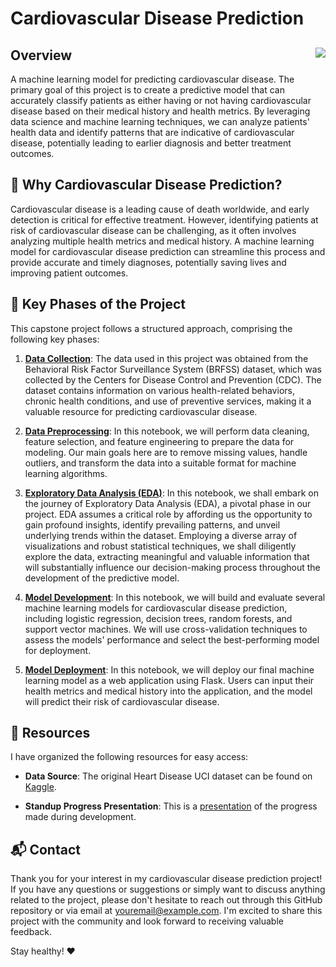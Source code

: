 # Cardiovascular Disease Prediction

## Overview <img align="right" src="heart.png">
A machine learning model for predicting cardiovascular disease. The primary goal of this project is to create a predictive model that can accurately classify patients as either having or not having cardiovascular disease based on their medical history and health metrics. By leveraging data science and machine learning techniques, we can analyze patients' health data and identify patterns that are indicative of cardiovascular disease, potentially leading to earlier diagnosis and better treatment outcomes.

## 💭 Why Cardiovascular Disease Prediction?
Cardiovascular disease is a leading cause of death worldwide, and early detection is critical for effective treatment. However, identifying patients at risk of cardiovascular disease can be challenging, as it often involves analyzing multiple health metrics and medical history. A machine learning model for cardiovascular disease prediction can streamline this process and provide accurate and timely diagnoses, potentially saving lives and improving patient outcomes.

## 🚀 Key Phases of the Project
This capstone project follows a structured approach, comprising the following key phases:

1. **[Data Collection](https://www.cdc.gov/brfss/annual_data/annual_2021.html)**: The data used in this project was obtained from the Behavioral Risk Factor Surveillance System (BRFSS) dataset, which was collected by the Centers for Disease Control and Prevention (CDC). The dataset contains information on various health-related behaviors, chronic health conditions, and use of preventive services, making it a valuable resource for predicting cardiovascular disease.

2. **[Data Preprocessing](https://github.com/yourusername/BrainStation_Capstone/blob/main/notebooks/data_preprocessing.ipynb)**: In this notebook, we will perform data cleaning, feature selection, and feature engineering to prepare the data for modeling. Our main goals here are to remove missing values, handle outliers, and transform the data into a suitable format for machine learning algorithms.

3. **[Exploratory Data Analysis (EDA)](https://github.com/yourusername/BrainStation_Capstone/blob/main/notebooks/eda.ipynb)**: In this notebook, we shall embark on the journey of Exploratory Data Analysis (EDA), a pivotal phase in our project. EDA assumes a critical role by affording us the opportunity to gain profound insights, identify prevailing patterns, and unveil underlying trends within the dataset. Employing a diverse array of visualizations and robust statistical techniques, we shall diligently explore the data, extracting meaningful and valuable information that will substantially influence our decision-making process throughout the development of the predictive model.

4. **[Model Development](https://github.com/yourusername/BrainStation_Capstone/blob/main/notebooks/model_development.ipynb)**: In this notebook, we will build and evaluate several machine learning models for cardiovascular disease prediction, including logistic regression, decision trees, random forests, and support vector machines. We will use cross-validation techniques to assess the models' performance and select the best-performing model for deployment.

5. **[Model Deployment](https://github.com/yourusername/BrainStation_Capstone/blob/main/notebooks/model_deployment.ipynb)**: In this notebook, we will deploy our final machine learning model as a web application using Flask. Users can input their health metrics and medical history into the application, and the model will predict their risk of cardiovascular disease.

## 📑 Resources
I have organized the following resources for easy access:

- **Data Source**: The original Heart Disease UCI dataset can be found on [Kaggle](https://www.kaggle.com/ronitf/heart-disease-uci).

- **Standup Progress Presentation**: This is a [presentation](https://github.com/yourusername/BrainStation_Capstone/blob/main/reports/progress_presentation.pdf) of the progress made during development.

## 📬 Contact
Thank you for your interest in my cardiovascular disease prediction project! If you have any questions or suggestions or simply want to discuss anything related to the project, please don't hesitate to reach out through this GitHub repository or via email at [youremail@example.com](mailto:youremail@example.com). I'm excited to share this project with the community and look forward to receiving valuable feedback.

Stay healthy! ❤️
